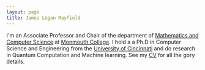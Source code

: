 ```yaml
---
layout: page
title: James Logan Mayfield
---
```

<!--- ![Logan Mayfield](/images/MyHeadShot.jpg) -->

I'm an Associate Professor and Chair of the department of [Mathematics and Computer Science](https://ou.monmouthcollege.edu/academics/math/faculty.aspx) at [Monmouth College](http://www.monmouthcollege.edu). I hold a a Ph.D in Computer Science and Engineering from the [University of Cincinnati](http://www.uc.edu) and do research in Quantum Computation and Machine learning. See my [CV](/docs/mayfield-cv-2015.pdf) for all the gory details.
